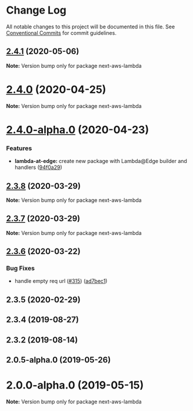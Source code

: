 # Change Log

All notable changes to this project will be documented in this file.
See [Conventional Commits](https://conventionalcommits.org) for commit guidelines.

## [2.4.1](https://github.com/danielcondemarin/serverless-next.js/compare/next-aws-lambda@2.4.0...next-aws-lambda@2.4.1) (2020-05-06)

**Note:** Version bump only for package next-aws-lambda





# [2.4.0](https://github.com/danielcondemarin/serverless-next.js/compare/next-aws-lambda@2.4.0-alpha.0...next-aws-lambda@2.4.0) (2020-04-25)

**Note:** Version bump only for package next-aws-lambda





# [2.4.0-alpha.0](https://github.com/danielcondemarin/serverless-next.js/compare/next-aws-lambda@2.3.8...next-aws-lambda@2.4.0-alpha.0) (2020-04-23)


### Features

* **lambda-at-edge:** create new package with Lambda@Edge builder and handlers ([94f0a29](https://github.com/danielcondemarin/serverless-next.js/commit/94f0a29f0654f51d60653c8218c15802b2abb476))





## [2.3.8](https://github.com/danielcondemarin/serverless-nextjs-plugin/compare/next-aws-lambda@2.3.7...next-aws-lambda@2.3.8) (2020-03-29)

**Note:** Version bump only for package next-aws-lambda





## [2.3.7](https://github.com/danielcondemarin/serverless-nextjs-plugin/compare/next-aws-lambda@2.3.6...next-aws-lambda@2.3.7) (2020-03-29)

**Note:** Version bump only for package next-aws-lambda





## [2.3.6](https://github.com/danielcondemarin/serverless-nextjs-plugin/compare/next-aws-lambda@2.3.5...next-aws-lambda@2.3.6) (2020-03-22)


### Bug Fixes

* handle empty req url ([#315](https://github.com/danielcondemarin/serverless-nextjs-plugin/issues/315)) ([ad7bec1](https://github.com/danielcondemarin/serverless-nextjs-plugin/commit/ad7bec1827ad3b6074c6f1a085a57a2d906334ba))





## 2.3.5 (2020-02-29)



## 2.3.4 (2019-08-27)



## 2.3.2 (2019-08-14)



## 2.0.5-alpha.0 (2019-05-26)



# 2.0.0-alpha.0 (2019-05-15)

**Note:** Version bump only for package next-aws-lambda
